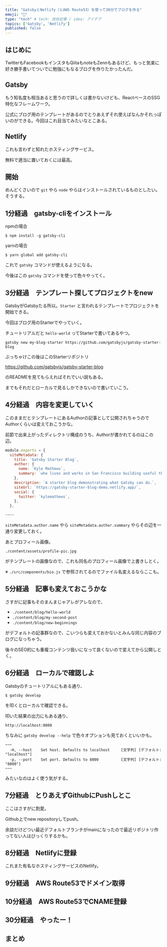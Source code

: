 ```yaml
---
title: "GatsbyとNetlify（とAWS Route53）を使って30分でブログを作る"
emoji: "🌊"
type: "tech" # tech: 技術記事 / idea: アイデア
topics: ['Gatsby', 'Netlify']
published: false
---
```


## はじめに
TwitterもFacebookもインスタもQiitaもnoteもZennもあるけど、もっと気楽に好き勝手書いてついでに勉強にもなるブログを作りたかったんだ。

## Gatsby
もう知名度も相当あると思うので詳しくは書かないけども、ReactベースのSSG特化なフレームワーク。

公式にブログ用のテンプレートがあるのでとりあえずそれ使えばなんかそれっぽいのができる。今回はこれ目当てみたいなとこある。

## Netlify
これも言わずと知れたホスティングサービス。

無料で適当に置いておくには最高。

## 開始
めんどくさいので `git` やら `node` やらはインストールされているものとしたい。そうする。

## 1分経過　gatsby-cliをインストール
npmの場合
```shell script
$ npm install -g gatsby-cli
```

yarnの場合
```shell script
$ yarn global add gatsby-cli
```

これで `gatsby` コマンドが使えるようになる。

今後はこの `gatsby` コマンドを使って色々やってく。

## 3分経過　テンプレート探してプロジェクトをnew
GatsbyがGatsbyたる所以。`Starter` と言われるテンプレートでプロジェクトを開始できる。

今回はブログ用のStarterでやっていく。

チュートリアルだと `hello-world` ってStarterで書いてあるやつ。

```shell script
gatsby new my-blog-starter https://github.com/gatsbyjs/gatsby-starter-blog
```

ぶっちゃけこの後はこのStarterリポジトリ

https://github.com/gatsbyjs/gatsby-starter-blog

のREADMEを見てもらえればそれでいい説もある。

までもそれだとローカルで見るしかできないので書いていこう。

## 4分経過　内容を変更していく
このままだとテンプレートにあるAuthorの記事として公開されちゃうのでAuthorくらいは変えておこうかな。

前節で出来上がったディレクトリ構成のうち、Authorが書かれてるのはこの辺。

```js:./gatsby-config.js
module.exports = {
  siteMetadata: {
    title: `Gatsby Starter Blog`,
    author: {
      name: `Kyle Mathews`,
      summary: `who lives and works in San Francisco building useful things.`,
    },
    description: `A starter blog demonstrating what Gatsby can do.`,
    siteUrl: `https://gatsby-starter-blog-demo.netlify.app/`,
    social: {
      twitter: `kylemathews`,
    },
  },

~~~~
```

`siteMetadata.author.name` やら `siteMetadata.author.summary` やらその辺を一通り変更しておく。

あとプロフィール画像。

`./content/assets/profile-pic.jpg`

がテンプレートの画像なので、これも同名のプロフィール画像で上書きしとく。

※ `./src/components/bio.js` で参照されてるのでファイル名変えるならここも。

## 5分経過　記事も変えておこうかな

さすがに記事もそのまんまじゃアレがアレなので、

- `./content/blog/hello-world`
- `./content/blog/my-second-post`
- `./content/blog/new-beginnings`

がデフォルトの記事群なので、こいつらも変えておかないとみんな同じ内容のブログになっちゃう。

後々のSEO的にも重複コンテンツ扱いになって良くないので変えてから公開しとく。

## 6分経過　ローカルで確認しよ

Gatsbyのチュートリアルにもある通り、

```shell script
$ gatsby develop
```

を叩くとローカルで確認できる。

叩いた結果の出力にもある通り、

```text
http://localhost:8000
```

ちなみに `gatsby develop --help` で色々オプションも見ておくといいかも。

```text
~~~
  -H, --host    Set host. Defaults to localhost     [文字列] [デフォルト: "localhost"]
  -p, --port    Set port. Defaults to 8000          [文字列] [デフォルト: "8000"]
~~~
```

みたいなのはよく使う気がする。

## 7分経過　とりあえずGithubにPushしとこ

ここはさすがに割愛。

Github上でnew repositoryしてpush。

余談だけどつい最近デフォルトブランチがmainになったので最近リポジトリ作ってない人はびっくりするかも。

## 8分経過　Netlifyに登録

これまた有名なホスティングサービスのNetlify。

## 9分経過　AWS Route53でドメイン取得

## 10分経過　AWS Route53でCNAME登録

## 30分経過　やったー！

## まとめ
